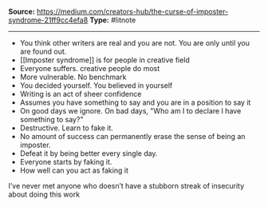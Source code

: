 ---
---
**Source:** https://medium.com/creators-hub/the-curse-of-imposter-syndrome-21ff9cc4efa8
**Type:** #litnote 

----
- You think other writers are real and you are not. You are only until you are found out.
- [[Imposter syndrome]] is for people in creative field
- Everyone suffers. creative people do most
- More vulnerable. No benchmark
- You decided yourself. You believed in yourself
- Writing is an act of sheer confidence
- Assumes you have something to say and you are in a position to say it
- On good days we ignore. On bad days, "Who am I to declare I have something to say?"
- Destructive. Learn to fake it. 
- No amount of success can permanently erase the sense of being an imposter. 
- Defeat it by being better every single day.
- Everyone starts by faking it. 
- How well can you act as faking it

I’ve never met anyone who doesn’t have a stubborn streak of insecurity about doing this work